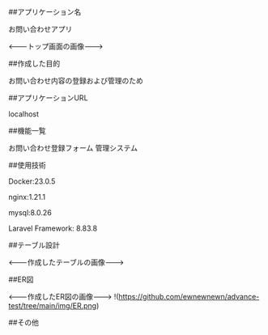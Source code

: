 ##アプリケーション名

お問い合わせアプリ

<---トップ画面の画像--->


##作成した目的

お問い合わせ内容の登録および管理のため


##アプリケーションURL

localhost


##機能一覧

お問い合わせ登録フォーム
管理システム


##使用技術

Docker:23.0.5

nginx:1.21.1

mysql:8.0.26

Laravel Framework: 8.83.8


##テーブル設計

<---作成したテーブルの画像--->


##ER図

<---作成したER図の画像--->
!(https://github.com/ewnewnewn/advance-test/tree/main/img/ER.png)

##その他


